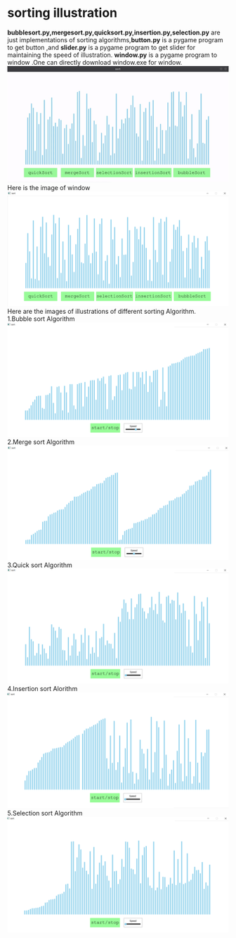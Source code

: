 # sorting illustration
**bubblesort.py,mergesort.py,quicksort.py,insertion.py,selection.py**  are just implementations of sorting algorithms,**button.py** is a pygame program to get button ,and **slider.py** is a pygame program to get slider for maintaining the speed of illustration.
**window.py** is a pygame program to window .One can directly download window.exe for window.<br>
<img src="images\sorting.gif">
Here is the image of window<img src="images\window.png">
Here are the images of illustrations of different sorting Algorithm.<br/>
1.Bubble sort Algorithm <img src="images\bubblesort.png">
2.Merge sort Algorithm <img src="images\mergesort.png">
3.Quick sort Algorithm<img src="images\Quicksort.png">
4.Insertion sort Alorithm<img src="images\insertionsort.png">
5.Selection sort Algorithm<img src="images\selectionsort.png">
